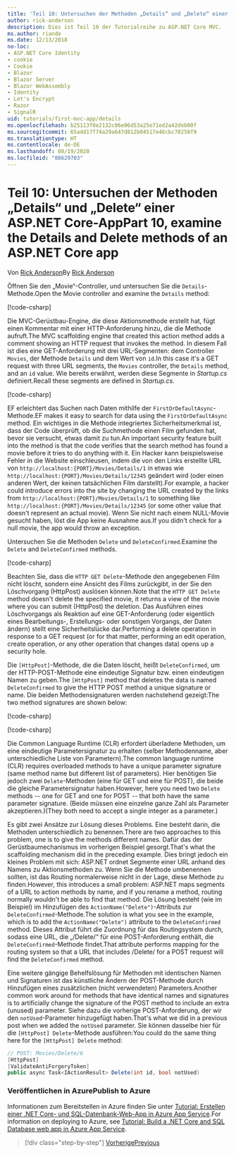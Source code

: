 ```yaml
---
title: 'Teil 10: Untersuchen der Methoden „Details“ und „Delete“ einer ASP.NET Core-App'
author: rick-anderson
description: Dies ist Teil 10 der Tutorialreihe zu ASP.NET Core MVC.
ms.author: riande
ms.date: 12/13/2018
no-loc:
- ASP.NET Core Identity
- cookie
- Cookie
- Blazor
- Blazor Server
- Blazor WebAssembly
- Identity
- Let's Encrypt
- Razor
- SignalR
uid: tutorials/first-mvc-app/details
ms.openlocfilehash: b25113f8e2132c06e06d53a25e71ed2a42deb00f
ms.sourcegitcommit: 65add17f74a29a647d812b04517e46cbc78258f9
ms.translationtype: HT
ms.contentlocale: de-DE
ms.lasthandoff: 08/19/2020
ms.locfileid: "88629703"
---
```

# <a name="part-10-examine-the-details-and-delete-methods-of-an-aspnet-core-app"></a><span data-ttu-id="5e3ba-103">Teil 10: Untersuchen der Methoden „Details“ und „Delete“ einer ASP.NET Core-App</span><span class="sxs-lookup"><span data-stu-id="5e3ba-103">Part 10, examine the Details and Delete methods of an ASP.NET Core app</span></span>

<span data-ttu-id="5e3ba-104">Von [Rick Anderson](https://twitter.com/RickAndMSFT)</span><span class="sxs-lookup"><span data-stu-id="5e3ba-104">By [Rick Anderson](https://twitter.com/RickAndMSFT)</span></span>

<span data-ttu-id="5e3ba-105">Öffnen Sie den „Movie“-Controller, und untersuchen Sie die `Details`-Methode.</span><span class="sxs-lookup"><span data-stu-id="5e3ba-105">Open the Movie controller and examine the `Details` method:</span></span>

[!code-csharp[](start-mvc/sample/MvcMovie22/Controllers/MoviesController.cs?name=snippet_details)]

<span data-ttu-id="5e3ba-106">Die MVC-Gerüstbau-Engine, die diese Aktionsmethode erstellt hat, fügt einen Kommentar mit einer HTTP-Anforderung hinzu, die die Methode aufruft.</span><span class="sxs-lookup"><span data-stu-id="5e3ba-106">The MVC scaffolding engine that created this action method adds a comment showing an HTTP request that invokes the method.</span></span> <span data-ttu-id="5e3ba-107">In diesem Fall ist dies eine GET-Anforderung mit drei URL-Segmenten: dem Controller `Movies`, der Methode `Details` und dem Wert von `id`.</span><span class="sxs-lookup"><span data-stu-id="5e3ba-107">In this case it's a GET request with three URL segments, the `Movies` controller, the `Details` method, and an `id` value.</span></span> <span data-ttu-id="5e3ba-108">Wie bereits erwähnt, werden diese Segmente in *Startup.cs* definiert.</span><span class="sxs-lookup"><span data-stu-id="5e3ba-108">Recall these segments are defined in *Startup.cs*.</span></span>

[!code-csharp[](start-mvc/sample/MvcMovie3/Startup.cs?highlight=5&name=snippet_1)]

<span data-ttu-id="5e3ba-109">EF erleichtert das Suchen nach Daten mithilfe der `FirstOrDefaultAsync`-Methode.</span><span class="sxs-lookup"><span data-stu-id="5e3ba-109">EF makes it easy to search for data using the `FirstOrDefaultAsync` method.</span></span> <span data-ttu-id="5e3ba-110">Ein wichtiges in die Methode integriertes Sicherheitsmerkmal ist, dass der Code überprüft, ob die Suchmethode einen Film gefunden hat, bevor sie versucht, etwas damit zu tun.</span><span class="sxs-lookup"><span data-stu-id="5e3ba-110">An important security feature built into the method is that the code verifies that the search method has found a movie before it tries to do anything with it.</span></span> <span data-ttu-id="5e3ba-111">Ein Hacker kann beispielsweise Fehler in die Website einschleusen, indem die von den Links erstellte URL von `http://localhost:{PORT}/Movies/Details/1` in etwas wie `http://localhost:{PORT}/Movies/Details/12345` geändert wird (oder einen anderen Wert, der keinen tatsächlichen Film darstellt).</span><span class="sxs-lookup"><span data-stu-id="5e3ba-111">For example, a hacker could introduce errors into the site by changing the URL created by the links from `http://localhost:{PORT}/Movies/Details/1` to something like  `http://localhost:{PORT}/Movies/Details/12345` (or some other value that doesn't represent an actual movie).</span></span> <span data-ttu-id="5e3ba-112">Wenn Sie nicht nach einem NULL-Movie gesucht haben, löst die App keine Ausnahme aus.</span><span class="sxs-lookup"><span data-stu-id="5e3ba-112">If you didn't check for a null movie, the app would throw an exception.</span></span>

<span data-ttu-id="5e3ba-113">Untersuchen Sie die Methoden `Delete` und `DeleteConfirmed`.</span><span class="sxs-lookup"><span data-stu-id="5e3ba-113">Examine the `Delete` and `DeleteConfirmed` methods.</span></span>

[!code-csharp[](start-mvc/sample/MvcMovie22/Controllers/MoviesController.cs?name=snippet_delete)]

<span data-ttu-id="5e3ba-114">Beachten Sie, dass die `HTTP GET Delete`-Methode den angegebenen Film nicht löscht, sondern eine Ansicht des Films zurückgibt, in der Sie den Löschvorgang (HttpPost) auslösen können.</span><span class="sxs-lookup"><span data-stu-id="5e3ba-114">Note that the `HTTP GET Delete` method doesn't delete the specified movie, it returns a view of the movie where you can submit (HttpPost) the deletion.</span></span> <span data-ttu-id="5e3ba-115">Das Ausführen eines Löschvorgangs als Reaktion auf eine GET-Anforderung (oder eigentlich eines Bearbeitungs-, Erstellungs- oder sonstigen Vorgangs, der Daten ändern) stellt eine Sicherheitslücke dar.</span><span class="sxs-lookup"><span data-stu-id="5e3ba-115">Performing a delete operation in response to a GET request (or for that matter, performing an edit operation, create operation, or any other operation that changes data) opens up a security hole.</span></span>

<span data-ttu-id="5e3ba-116">Die `[HttpPost]`-Methode, die die Daten löscht, heißt `DeleteConfirmed`, um der HTTP-POST-Methode eine eindeutige Signatur bzw. einen eindeutigen Namen zu geben.</span><span class="sxs-lookup"><span data-stu-id="5e3ba-116">The `[HttpPost]` method that deletes the data is named `DeleteConfirmed` to give the HTTP POST method a unique signature or name.</span></span> <span data-ttu-id="5e3ba-117">Die beiden Methodensignaturen werden nachstehend gezeigt:</span><span class="sxs-lookup"><span data-stu-id="5e3ba-117">The two method signatures are shown below:</span></span>

[!code-csharp[](start-mvc/sample/MvcMovie/Controllers/MoviesController.cs?name=snippet_delete2)]

[!code-csharp[](start-mvc/sample/MvcMovie/Controllers/MoviesController.cs?name=snippet_delete3)]

<span data-ttu-id="5e3ba-118">Die Common Language Runtime (CLR) erfordert überladene Methoden, um eine eindeutige Parametersignatur zu erhalten (selber Methodenname, aber unterschiedliche Liste von Parametern).</span><span class="sxs-lookup"><span data-stu-id="5e3ba-118">The common language runtime (CLR) requires overloaded methods to have a unique parameter signature (same method name but different list of parameters).</span></span> <span data-ttu-id="5e3ba-119">Hier benötigen Sie jedoch zwei `Delete`-Methoden (eine für GET und eine für POST), die beide die gleiche Parametersignatur haben.</span><span class="sxs-lookup"><span data-stu-id="5e3ba-119">However, here you need two `Delete` methods -- one for GET and one for POST -- that both have the same parameter signature.</span></span> <span data-ttu-id="5e3ba-120">(Beide müssen eine einzelne ganze Zahl als Parameter akzeptieren.)</span><span class="sxs-lookup"><span data-stu-id="5e3ba-120">(They both need to accept a single integer as a parameter.)</span></span>

<span data-ttu-id="5e3ba-121">Es gibt zwei Ansätze zur Lösung dieses Problems. Eine besteht darin, die Methoden unterschiedlich zu benennen.</span><span class="sxs-lookup"><span data-stu-id="5e3ba-121">There are two approaches to this problem, one is to give the methods different names.</span></span> <span data-ttu-id="5e3ba-122">Dafür das der Gerüstbaumechanismus im vorherigen Beispiel gesorgt.</span><span class="sxs-lookup"><span data-stu-id="5e3ba-122">That's what the scaffolding mechanism did in the preceding example.</span></span> <span data-ttu-id="5e3ba-123">Dies bringt jedoch ein kleines Problem mit sich: ASP.NET ordnet Segmente einer URL anhand des Namens zu Aktionsmethoden zu. Wenn Sie die Methode umbenennen sollten, ist das Routing normalerweise nicht in der Lage, diese Methode zu finden.</span><span class="sxs-lookup"><span data-stu-id="5e3ba-123">However, this introduces a small problem: ASP.NET maps segments of a URL to action methods by name, and if you rename a method, routing normally wouldn't be able to find that method.</span></span> <span data-ttu-id="5e3ba-124">Die Lösung besteht (wie im Beispiel) im Hinzufügen des `ActionName("Delete")`-Attributs zur `DeleteConfirmed`-Methode.</span><span class="sxs-lookup"><span data-stu-id="5e3ba-124">The solution is what you see in the example, which is to add the `ActionName("Delete")` attribute to the `DeleteConfirmed` method.</span></span> <span data-ttu-id="5e3ba-125">Dieses Attribut führt die Zuordnung für das Routingsystem durch, sodass eine URL, die „/Delete/“ für eine POST-Anforderung enthält, die `DeleteConfirmed`-Methode findet.</span><span class="sxs-lookup"><span data-stu-id="5e3ba-125">That attribute performs mapping for the routing system so that a URL that includes /Delete/ for a POST request will find the `DeleteConfirmed` method.</span></span>

<span data-ttu-id="5e3ba-126">Eine weitere gängige Behelfslösung für Methoden mit identischen Namen und Signaturen ist das künstliche Ändern der POST-Methode durch Hinzufügen eines zusätzlichen (nicht verwendeten) Parameters.</span><span class="sxs-lookup"><span data-stu-id="5e3ba-126">Another common work around for methods that have identical names and signatures is to artificially change the signature of the POST method to include an extra (unused) parameter.</span></span> <span data-ttu-id="5e3ba-127">Siehe dazu die vorherige POST-Anforderung, der wir den `notUsed`-Parameter hinzugefügt haben.</span><span class="sxs-lookup"><span data-stu-id="5e3ba-127">That's what we did in a previous post when we added the `notUsed` parameter.</span></span> <span data-ttu-id="5e3ba-128">Sie können dasselbe hier für die `[HttpPost] Delete`-Methode ausführen:</span><span class="sxs-lookup"><span data-stu-id="5e3ba-128">You could do the same thing here for the `[HttpPost] Delete` method:</span></span>

```csharp
// POST: Movies/Delete/6
[HttpPost]
[ValidateAntiForgeryToken]
public async Task<IActionResult> Delete(int id, bool notUsed)
```

### <a name="publish-to-azure"></a><span data-ttu-id="5e3ba-129">Veröffentlichen in Azure</span><span class="sxs-lookup"><span data-stu-id="5e3ba-129">Publish to Azure</span></span>

<span data-ttu-id="5e3ba-130">Informationen zum Bereitstellen in Azure finden Sie unter [Tutorial: Erstellen einer .NET Core- und SQL-Datenbank-Web-App in Azure App Service](/azure/app-service/app-service-web-tutorial-dotnetcore-sqldb).</span><span class="sxs-lookup"><span data-stu-id="5e3ba-130">For information on deploying to Azure, see [Tutorial: Build a .NET Core and SQL Database web app in Azure App Service](/azure/app-service/app-service-web-tutorial-dotnetcore-sqldb).</span></span>

> [!div class="step-by-step"]
> [<span data-ttu-id="5e3ba-131">Vorherige</span><span class="sxs-lookup"><span data-stu-id="5e3ba-131">Previous</span></span>](validation.md)
